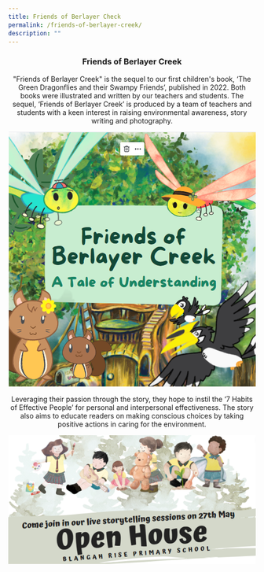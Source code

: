 ```yaml
---
title: Friends of Berlayer Check
permalink: /friends-of-berlayer-creek/
description: ""
---
```

<center><h3>Friends of Berlayer Creek</h3>
	
"Friends of Berlayer Creek" is the sequel to our first children's book, ‘The Green Dragonflies and their Swampy Friends’, published in 2022. Both books were illustrated and written by our teachers and students. The sequel, ‘Friends of Berlayer Creek’ is produced by a team of teachers and students with a keen interest in raising environmental awareness, story writing and photography. 

![](/images/2023%20Photos/Friends%20of%20Berlayer%20Creek%201.png)
	
Leveraging their passion through the story, they hope to instil the ‘7 Habits of Effective People’ for personal and interpersonal effectiveness. The story also aims to educate readers on making conscious choices by taking positive actions in caring for the environment.

![](/images/2023%20Photos/Friends%20of%20Berlayer%20Creek%202.png)</center>